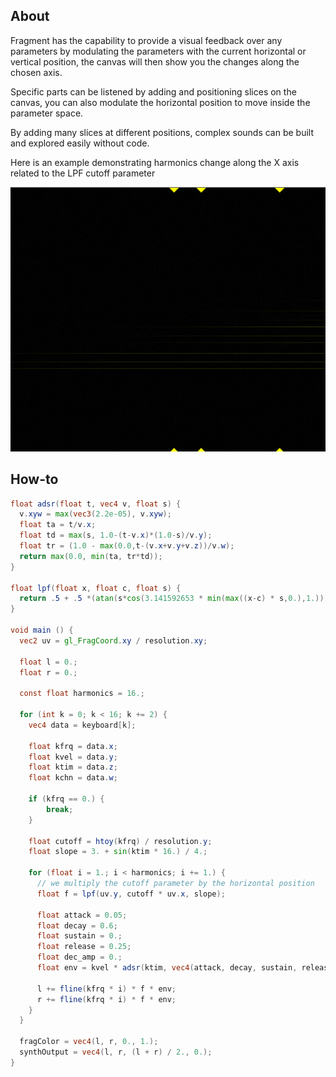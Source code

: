 ## About

Fragment has the capability to provide a visual feedback over any parameters by modulating the parameters with the current horizontal or vertical position, the canvas will then show you the changes along the chosen axis.

Specific parts can be listened by adding and positioning slices on the canvas, you can also modulate the horizontal position to move inside the parameter space.

By adding many slices at different positions, complex sounds can be built and explored easily without code.

Here is an example demonstrating harmonics change along the X axis related to the LPF cutoff parameter

![Possibilities](images/possibilities.png)

## How-to

```glsl
float adsr(float t, vec4 v, float s) {
  v.xyw = max(vec3(2.2e-05), v.xyw);
  float ta = t/v.x;
  float td = max(s, 1.0-(t-v.x)*(1.0-s)/v.y);
  float tr = (1.0 - max(0.0,t-(v.x+v.y+v.z))/v.w);
  return max(0.0, min(ta, tr*td));
}

float lpf(float x, float c, float s) {
  return .5 + .5 *(atan(s*cos(3.141592653 * min(max((x-c) * s,0.),1.)))/atan(s));
}

void main () {
  vec2 uv = gl_FragCoord.xy / resolution.xy;

  float l = 0.;
  float r = 0.;

  const float harmonics = 16.;

  for (int k = 0; k < 16; k += 2) {
    vec4 data = keyboard[k];

    float kfrq = data.x;
    float kvel = data.y;
    float ktim = data.z;
    float kchn = data.w;

    if (kfrq == 0.) {
     	break; 
    }

    float cutoff = htoy(kfrq) / resolution.y;
    float slope = 3. + sin(ktim * 16.) / 4.;

    for (float i = 1.; i < harmonics; i += 1.) {
      // we multiply the cutoff parameter by the horizontal position
      float f = lpf(uv.y, cutoff * uv.x, slope);

      float attack = 0.05;
      float decay = 0.6;
      float sustain = 0.;
      float release = 0.25;
      float dec_amp = 0.;
      float env = kvel * adsr(ktim, vec4(attack, decay, sustain, release), dec_amp);

      l += fline(kfrq * i) * f * env;
      r += fline(kfrq * i) * f * env;
    }
  }

  fragColor = vec4(l, r, 0., 1.);
  synthOutput = vec4(l, r, (l + r) / 2., 0.);
}
```